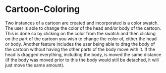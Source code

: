 # Cartoon-Coloring
Two instances of a cartoon are created and incorporated is a color swatch. The user is able to change the color of the head and/or body of the cartoon. This is done so by clicking on the color from the swatch and then clicking on the part of the cartoon you wish to change the color of, either the head or body. Another feature includes the user being able to drag the body of the cartoon without having the other parts of the body move with it. If the head is dragged everything, including the body, is moved the same distance (if the body was moved prior to this the body would still be detached, it will just move the same amount). 
